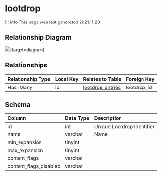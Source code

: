 # lootdrop

!!! info
	This page was last generated 2021.11.23

## Relationship Diagram

[![](https://mermaid.ink/img/eyJjb2RlIjoiZXJEaWFncmFtXG4gICAgbG9vdGRyb3Age1xuICAgICAgICBpbnR1bnNpZ25lZCBpZFxuICAgIH1cbiAgICBsb290ZHJvcF9lbnRyaWVzIHtcbiAgICAgICAgaW50dW5zaWduZWQgbG9vdGRyb3BfaWRcbiAgICAgICAgaW50IGl0ZW1faWRcbiAgICB9XG4gICAgbG9vdGRyb3AgfHwtLW97IGxvb3Rkcm9wX2VudHJpZXMgOiBIYXMtTWFueVxuXG4iLCJtZXJtYWlkIjp7InRoZW1lIjoiZGVmYXVsdCJ9LCJ1cGRhdGVFZGl0b3IiOnRydWUsImF1dG9TeW5jIjp0cnVlLCJ1cGRhdGVEaWFncmFtIjp0cnVlfQ==)](https://mermaid.ink/img/eyJjb2RlIjoiZXJEaWFncmFtXG4gICAgbG9vdGRyb3Age1xuICAgICAgICBpbnR1bnNpZ25lZCBpZFxuICAgIH1cbiAgICBsb290ZHJvcF9lbnRyaWVzIHtcbiAgICAgICAgaW50dW5zaWduZWQgbG9vdGRyb3BfaWRcbiAgICAgICAgaW50IGl0ZW1faWRcbiAgICB9XG4gICAgbG9vdGRyb3AgfHwtLW97IGxvb3Rkcm9wX2VudHJpZXMgOiBIYXMtTWFueVxuXG4iLCJtZXJtYWlkIjp7InRoZW1lIjoiZGVmYXVsdCJ9LCJ1cGRhdGVFZGl0b3IiOnRydWUsImF1dG9TeW5jIjp0cnVlLCJ1cGRhdGVEaWFncmFtIjp0cnVlfQ==){target=diagram}

## Relationships
| Relationship Type | Local Key | Relates to Table | Foreign Key |
| :--- | :--- | :--- | :--- |
| Has-Many | id | [lootdrop_entries](../../schema/loot/lootdrop_entries.md) | lootdrop_id |


## Schema
| Column | Data Type | Description |
| :--- | :--- | :--- |
| id | int | Unique Lootdrop Identifier |
| name | varchar | Name |
| min_expansion | tinyint |  |
| max_expansion | tinyint |  |
| content_flags | varchar |  |
| content_flags_disabled | varchar |  |

